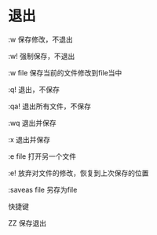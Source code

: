 # 退出

:w  保存修改，不退出

:w!  强制保存，不退出

:w file  保存当前的文件修改到file当中

:q!  退出，不保存

:qa!  退出所有文件，不保存

:wq  退出并保存

:x  退出并保存

:e file  打开另一个文件

:e!  放弃对文件的修改，恢复到上次保存的位置

:saveas file  另存为file

快捷键

ZZ  保存退出
